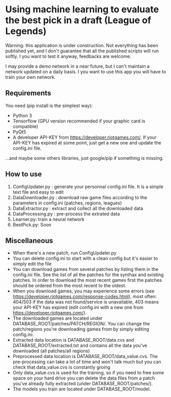 
# Using machine learning to evaluate the best pick in a draft (League of Legends)

Warning: this application is under construction. Not everything has been published yet, and I don't guarantee that all the published scripts will run softly. I you want to test it anyway, feedbacks are welcome.

I may provide a demo network in a near future, but I can't maintain a network updated on a daily basis. I you want to use this app you will have to train your own network.

## Requirements

You need (pip install is the simplest way):
- Python 3 
- Tensorflow (GPU version recommended if your graphic card is compatible)
- PyQt5
- A developer API-KEY from https://developer.riotgames.com/. If your API-KEY has expired at some point, just get a new one and update the config.ini file.

...and maybe some others libraries, just google/pip if something is missing.

## How to use

1. ConfigUpdater.py : generate your personnal config.ini file. It is a simple text file and easy to edit
2. DataDownloader.py : download raw game files according to the parameters in config.ini (patches, regions, leagues)
3. DataExtractor.py : extract and collect all the downloaded data
4. DataProcessing.py : pre-process the extrated data
5. Learner.py: train a neural network
6. BestPick.py: Soon

## Miscellaneous
- When there's a new patch, run ConfigUpdater.py
- You can delete config.ini to start with a clean config but it's easier to simply edit the file
- You can download games from several patches by listing them in the config.ini file. See the list of all the patches for the synthax and existing patches. In order to download the most recent games first the patches should be ordered from the most recent to the oldest. 
- When you download games, you may experience some errors (see https://developer.riotgames.com/response-codes.html), most often: 404/503 if the data was not found/service is unavailable, 403 means your API-KEY has expired (edit config.ini with a new one from https://developer.riotgames.com/).
- The downloaded games are located under DATABASE_ROOT/patches/PATCH/REGION/. You can change the patch/regions you're downloading games from by simply editing config.ini. 
- Extracted data location is DATABASE_ROOT/data.cvs and DATABASE_ROOT/extracted.txt and contains all the data you've downloaded (all patches/all regions)
- Preprocessed data location is DATABASE_ROOT/data_value.cvs. The pre-processing can take a lot of time and won't talk much but you can check that data_value.cvs is constantly groing
- Only data_value.cvs is used for the training, so if you need to free some space on your hard drive you can delete the data files from a patch you've already fully extracted (under DATABASE_ROOT/patches/).
- The models you train are located under DATABASE_ROOT/model.

